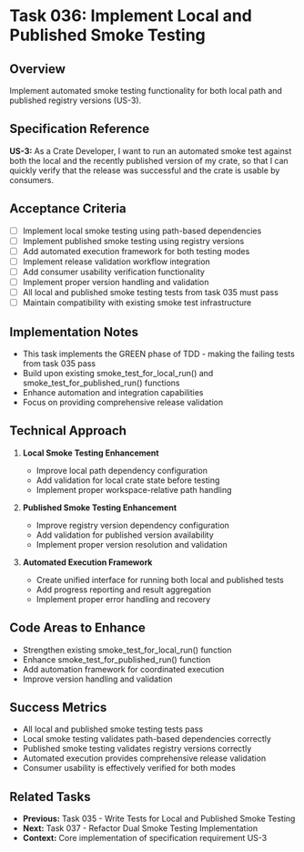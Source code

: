 # Task 036: Implement Local and Published Smoke Testing

## Overview
Implement automated smoke testing functionality for both local path and published registry versions (US-3).

## Specification Reference
**US-3:** As a Crate Developer, I want to run an automated smoke test against both the local and the recently published version of my crate, so that I can quickly verify that the release was successful and the crate is usable by consumers.

## Acceptance Criteria
- [ ] Implement local smoke testing using path-based dependencies
- [ ] Implement published smoke testing using registry versions
- [ ] Add automated execution framework for both testing modes
- [ ] Implement release validation workflow integration
- [ ] Add consumer usability verification functionality
- [ ] Implement proper version handling and validation
- [ ] All local and published smoke testing tests from task 035 must pass
- [ ] Maintain compatibility with existing smoke test infrastructure

## Implementation Notes
- This task implements the GREEN phase of TDD - making the failing tests from task 035 pass
- Build upon existing smoke_test_for_local_run() and smoke_test_for_published_run() functions
- Enhance automation and integration capabilities
- Focus on providing comprehensive release validation

## Technical Approach
1. **Local Smoke Testing Enhancement**
   - Improve local path dependency configuration
   - Add validation for local crate state before testing
   - Implement proper workspace-relative path handling

2. **Published Smoke Testing Enhancement**
   - Improve registry version dependency configuration
   - Add validation for published version availability
   - Implement proper version resolution and validation

3. **Automated Execution Framework**
   - Create unified interface for running both local and published tests
   - Add progress reporting and result aggregation
   - Implement proper error handling and recovery

## Code Areas to Enhance
- Strengthen existing smoke_test_for_local_run() function
- Enhance smoke_test_for_published_run() function
- Add automation framework for coordinated execution
- Improve version handling and validation

## Success Metrics
- All local and published smoke testing tests pass
- Local smoke testing validates path-based dependencies correctly
- Published smoke testing validates registry versions correctly
- Automated execution provides comprehensive release validation
- Consumer usability is effectively verified for both modes

## Related Tasks
- **Previous:** Task 035 - Write Tests for Local and Published Smoke Testing
- **Next:** Task 037 - Refactor Dual Smoke Testing Implementation
- **Context:** Core implementation of specification requirement US-3